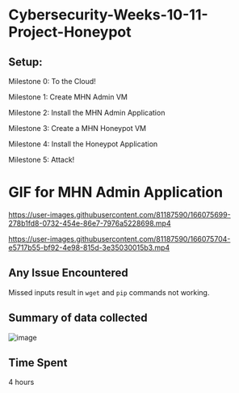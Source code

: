 # Cybersecurity-Weeks-10-11-Project-Honeypot

## Setup:
  Milestone 0: To the Cloud!

  Milestone 1: Create MHN Admin VM

  Milestone 2: Install the MHN Admin Application

  Milestone 3: Create a MHN Honeypot VM
  
  Milestone 4: Install the Honeypot Application

  Milestone 5: Attack!

  # GIF for MHN Admin Application
  

https://user-images.githubusercontent.com/81187590/166075699-278b1fd8-0732-454e-86e7-7976a5228698.mp4



https://user-images.githubusercontent.com/81187590/166075704-e5717b55-bf92-4e98-815d-3e35030015b3.mp4


  
## Any Issue Encountered
  Missed inputs result in `wget` and `pip` commands not working.
  
## Summary of data collected
![image](https://user-images.githubusercontent.com/81187590/166076503-33d17247-baee-4f08-9ed7-4cd422513d01.png)

## Time Spent

4 hours
